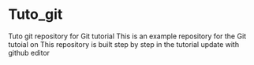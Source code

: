 # Tuto_git

Tuto git repository for Git tutorial
This is an example repository for the Git tutoial on
This repository is built step by step in the tutorial
update with github editor
